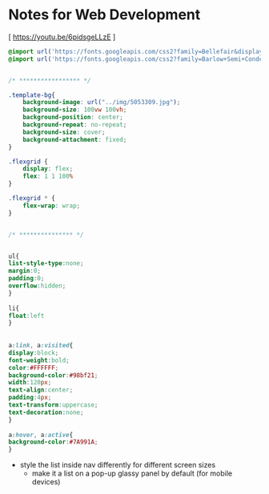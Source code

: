 # Notes for Web Development



[ https://youtu.be/6pidsgeLLzE ]



```css
@import url('https://fonts.googleapis.com/css2?family=Bellefair&display=swap');
@import url('https://fonts.googleapis.com/css2?family=Barlow+Semi+Condensed:ital,wght@0,100;0,200;0,300;0,400;0,500;0,600;0,700;0,800;0,900;1,100;1,200;1,300;1,400;1,500;1,600;1,700;1,800;1,900&display=swap');


/* ***************** */

.template-bg{
    background-image: url("../img/5053309.jpg");
    background-size: 100vw 100vh;
    background-position: center;
    background-repeat: no-repeat;
    background-size: cover;
    background-attachment: fixed;
}

.flexgrid {
    display: flex;
    flex: 1 1 100%
}

.flexgrid * {
    flex-wrap: wrap;
}


/* *************** */


ul{
list-style-type:none;
margin:0;
padding:0;
overflow:hidden;
}
 
li{
float:left
}
 
 
a:link, a:visited{
display:block;
font-weight:bold;
color:#FFFFFF;
background-color:#98bf21;
width:120px;
text-align:center;
padding:4px;
text-transform:uppercase;
text-decoration:none;
}
 
a:hover, a:active{
background-color:#7A991A;
}
```



- style the list inside nav differently for different screen sizes
    - make it a list on a pop-up glassy panel by default (for mobile devices)


